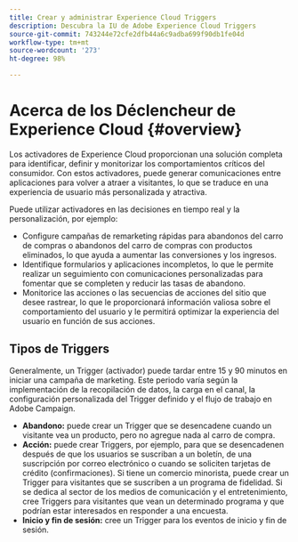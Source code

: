 ```yaml
---
title: Crear y administrar Experience Cloud Triggers
description: Descubra la IU de Adobe Experience Cloud Triggers
source-git-commit: 743244e72cfe2dfb44a6c9adba699f90db1fe04d
workflow-type: tm+mt
source-wordcount: '273'
ht-degree: 98%

---
```


# Acerca de los Déclencheur de Experience Cloud {#overview}

Los activadores de Experience Cloud proporcionan una solución completa para identificar, definir y monitorizar los comportamientos críticos del consumidor. Con estos activadores, puede generar comunicaciones entre aplicaciones para volver a atraer a visitantes, lo que se traduce en una experiencia de usuario más personalizada y atractiva.

Puede utilizar activadores en las decisiones en tiempo real y la personalización, por ejemplo:

* Configure campañas de remarketing rápidas para abandonos del carro de compras o abandonos del carro de compras con productos eliminados, lo que ayuda a aumentar las conversiones y los ingresos.
* Identifique formularios y aplicaciones incompletos, lo que le permite realizar un seguimiento con comunicaciones personalizadas para fomentar que se completen y reducir las tasas de abandono.
* Monitorice las acciones o las secuencias de acciones del sitio que desee rastrear, lo que le proporcionará información valiosa sobre el comportamiento del usuario y le permitirá optimizar la experiencia del usuario en función de sus acciones.

## Tipos de Triggers

Generalmente, un Trigger (activador) puede tardar entre 15 y 90 minutos en iniciar una campaña de marketing. Este periodo varía según la implementación de la recopilación de datos, la carga en el canal, la configuración personalizada del Trigger definido y el flujo de trabajo en Adobe Campaign.

* **Abandono:** puede crear un Trigger que se desencadene cuando un visitante vea un producto, pero no agregue nada al carro de compra.
* **Acción:** puede crear Triggers, por ejemplo, para que se desencadenen después de que los usuarios se suscriban a un boletín, de una suscripción por correo electrónico o cuando se soliciten tarjetas de crédito (confirmaciones). Si tiene un comercio minorista, puede crear un Trigger para visitantes que se suscriben a un programa de fidelidad. Si se dedica al sector de los medios de comunicación y el entretenimiento, cree Triggers para visitantes que vean un determinado programa y que podrían estar interesados en responder a una encuesta.
* **Inicio y fin de sesión:** cree un Trigger para los eventos de inicio y fin de sesión.

